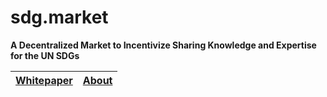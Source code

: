 # sdg.market

**A Decentralized Market to Incentivize Sharing Knowledge and Expertise for the UN SDGs** 

| <a href="whitepaper.md">Whitepaper</a> | <a href="About">About</a> |
|----|----|
